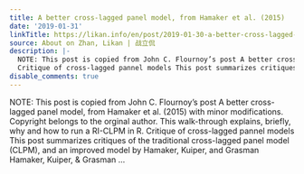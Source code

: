 ```yaml
---
title: A better cross-lagged panel model, from Hamaker et al. (2015)
date: '2019-01-31'
linkTitle: https://likan.info/en/post/2019-01-30-a-better-cross-lagged-panel-model-from-hamaker-et-al-2015/
source: About on Zhan, Likan | 战立侃
description: |-
  NOTE: This post is copied from John C. Flournoy’s post A better cross-lagged panel model, from Hamaker et al. (2015) with minor modifications. Copyright belongs to the orginal author. This walk-through explains, briefly, why and how to run a RI-CLPM in R.
  Critique of cross-lagged pannel models This post summarizes critiques of the traditional cross-lagged panel model (CLPM), and an improved model by Hamaker, Kuiper, and Grasman Hamaker, Kuiper, &amp; Grasman ...
disable_comments: true
---
```

NOTE: This post is copied from John C. Flournoy’s post A better cross-lagged panel model, from Hamaker et al. (2015) with minor modifications. Copyright belongs to the orginal author. This walk-through explains, briefly, why and how to run a RI-CLPM in R.
Critique of cross-lagged pannel models This post summarizes critiques of the traditional cross-lagged panel model (CLPM), and an improved model by Hamaker, Kuiper, and Grasman Hamaker, Kuiper, &amp; Grasman ...